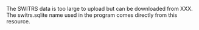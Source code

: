 The SWITRS data is too large to upload but can be downloaded from XXX. The switrs.sqlite name used in the program comes directly from this resource.
